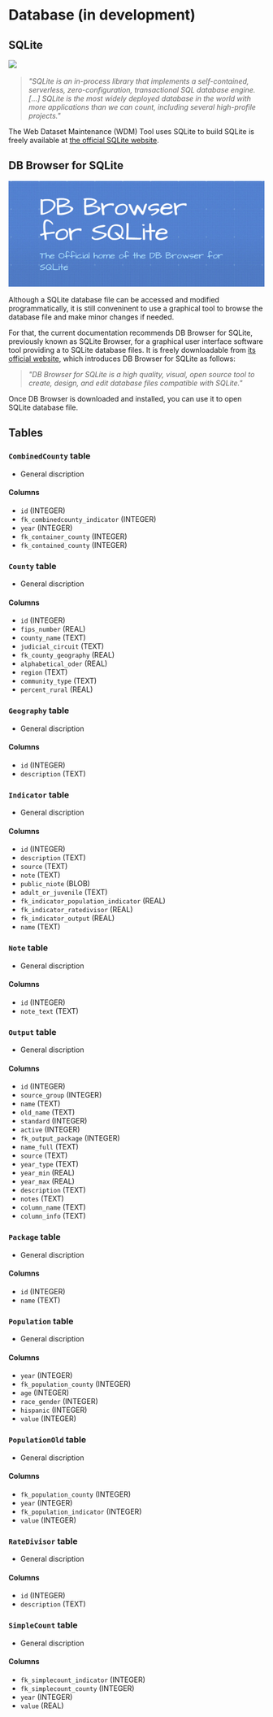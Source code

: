 # Database (in development) 

## SQLite
![](https://upload.wikimedia.org/wikipedia/commons/3/38/SQLite370.svg)

> *"SQLite is an in-process library that implements a self-contained, serverless, zero-configuration, transactional SQL database engine. [...] SQLite is the most widely deployed database in the world with more applications than we can count, including several high-profile projects."*

The Web Dataset Maintenance (WDM) Tool uses SQLite to build 
SQLite is freely available at [the official SQLite website](https://www.sqlite.org/index.html).

## DB Browser for SQLite

![](../image/sqlitebrowser_logo.png)

Although a SQLite database file can be accessed and modified programmatically, it is still conveninent to use a graphical tool to browse the database file and make minor changes if needed.

For that, the current documentation recommends DB Browser for SQLite, previously known as SQLite Browser, for a graphical user interface software tool providing a to SQLite database files. It is freely downloadable from [its official website](https://sqlitebrowser.org/), which introduces DB Browser for SQLite as follows:

> *"DB Browser for SQLite is a high quality, visual, open source tool to create, design, and edit database files compatible with SQLite."*

Once DB Browser is downloaded and installed, you can use it to open SQLite database file.


## Tables
### `CombinedCounty` table
* General discription

#### Columns
* `id` (INTEGER)
* `fk_combinedcounty_indicator` (INTEGER)
* `year` (INTEGER)
* `fk_container_county` (INTEGER)
* `fk_contained_county` (INTEGER)

### `County` table
* General discription

#### Columns
* `id` (INTEGER)
* `fips_number` (REAL)
* `county_name` (TEXT)
* `judicial_circuit` (TEXT)
* `fk_county_geography` (REAL)
* `alphabetical_oder` (REAL)
* `region` (TEXT)
* `community_type` (TEXT)
* `percent_rural` (REAL)

### `Geography` table
* General discription

#### Columns
* `id` (INTEGER)
* `description` (TEXT)

### `Indicator` table
* General discription

#### Columns
* `id` (INTEGER)
* `description` (TEXT)
* `source` (TEXT)
* `note` (TEXT)
* `public_niote` (BLOB)
* `adult_or_juvenile` (TEXT)
* `fk_indicator_population_indicator` (REAL)
* `fk_indicator_ratedivisor` (REAL)
* `fk_indicator_output` (REAL)
* `name` (TEXT)

### `Note` table
* General discription

#### Columns
* `id` (INTEGER)
* `note_text` (TEXT)

### `Output` table
* General discription

#### Columns
* `id` (INTEGER)
* `source_group` (INTEGER)
* `name` (TEXT)
* `old_name` (TEXT)
* `standard` (INTEGER)
* `active` (INTEGER)
* `fk_output_package` (INTEGER)
* `name_full` (TEXT)
* `source` (TEXT)
* `year_type` (TEXT)
* `year_min` (REAL)
* `year_max` (REAL)
* `description` (TEXT)
* `notes` (TEXT)
* `column_name` (TEXT)
* `column_info` (TEXT)

### `Package` table
* General discription

#### Columns
* `id` (INTEGER)
* `name` (TEXT)

### `Population` table
* General discription

#### Columns
* `year` (INTEGER)
* `fk_population_county` (INTEGER)
* `age` (INTEGER)
* `race_gender` (INTEGER)
* `hispanic` (INTEGER)
* `value` (INTEGER)

### `PopulationOld` table
* General discription

#### Columns
* `fk_population_county` (INTEGER)
* `year` (INTEGER)
* `fk_population_indicator` (INTEGER)
* `value` (INTEGER)

### `RateDivisor` table
* General discription

#### Columns
* `id` (INTEGER)
* `description` (TEXT)

### `SimpleCount` table
* General discription

#### Columns
* `fk_simplecount_indicator` (INTEGER)
* `fk_simplecount_county` (INTEGER)
* `year` (INTEGER)
* `value` (REAL)
